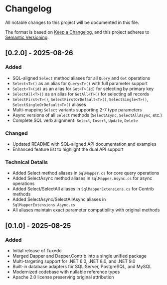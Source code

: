 # Changelog

All notable changes to this project will be documented in this file.

The format is based on [Keep a Changelog](https://keepachangelog.com/en/1.0.0/),
and this project adheres to [Semantic Versioning](https://semver.org/spec/v2.0.0.html).

## [0.2.0] - 2025-08-26

### Added
- SQL-aligned `Select` method aliases for all `Query` and `Get` operations
- `Select<T>()` as an alias for `Query<T>()` with full parameter support
- `Select<T>(id)` as an alias for `Get<T>(id)` for selecting by primary key
- `SelectAll<T>()` as an alias for `GetAll<T>()` for selecting all records
- `SelectFirst<T>()`, `SelectFirstOrDefault<T>()`, `SelectSingle<T>()`, `SelectSingleOrDefault<T>()` aliases
- Multi-mapping `Select` variants supporting 2-7 type parameters
- Async versions of all `Select` methods (`SelectAsync`, `SelectAllAsync`, etc.)
- Complete SQL verb alignment: `Select`, `Insert`, `Update`, `Delete`

### Changed
- Updated README with SQL-aligned API documentation and examples
- Enhanced feature list to highlight the dual API support

### Technical Details
- Added Select method aliases in `SqlMapper.cs` for core query operations
- Added SelectAsync method aliases in `SqlMapper.Async.cs` for async operations
- Added Select/SelectAll aliases in `SqlMapperExtensions.cs` for Contrib methods
- Added SelectAsync/SelectAllAsync aliases in `SqlMapperExtensions.Async.cs`
- All aliases maintain exact parameter compatibility with original methods

## [0.1.0] - 2025-08-25

### Added
- Initial release of Tuxedo
- Merged Dapper and Dapper.Contrib into a single unified package
- Multi-targeting support for .NET 6.0, .NET 8.0, and .NET 9.0
- Built-in database adapters for SQL Server, PostgreSQL, and MySQL
- Modernized codebase with nullable reference types
- Apache 2.0 license preserving original attribution